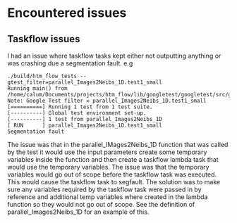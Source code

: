 # Encountered issues

## Taskflow issues
I had an issue where taskflow tasks kept either not outputting anything or was crashing due a segmentation fault.
e.g
```
./build/htm_flow_tests --gtest_filter=parallel_Images2Neibs_1D.test1_small
Running main() from /home/calum/Documents/projects/htm_flow/lib/googletest/googletest/src/gtest_main.cc
Note: Google Test filter = parallel_Images2Neibs_1D.test1_small
[==========] Running 1 test from 1 test suite.
[----------] Global test environment set-up.
[----------] 1 test from parallel_Images2Neibs_1D
[ RUN      ] parallel_Images2Neibs_1D.test1_small
Segmentation fault
```

The issue was that in the parallel_IMages2Neibs_1D function that was called by the test it would use the input parameters
create some temporary variables inside the function and then create a taskflow lambda task that would use the temporary variables.
The issue was that the temporary variables would go out of scope before the taskflow task was executed. This would cause the taskflow task to segfault.
The solution was to make sure any variables required by the taskflow task were passed in by reference and additional temp variables where created in the lambda function so they would not go out of scope. 
See the definition of parallel_Images2Neibs_1D for an example of this.